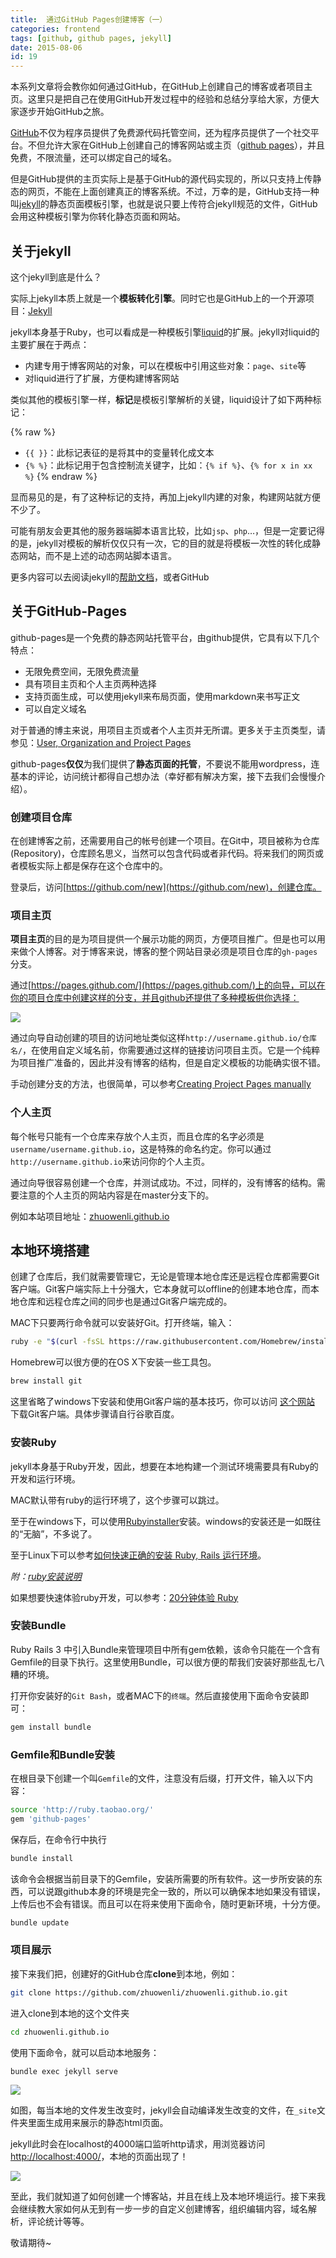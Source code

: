 ```yaml
---
title:  通过GitHub Pages创建博客（一）
categories: frontend
tags: [github, github pages, jekyll]
date: 2015-08-06
id: 19
---
```


本系列文章将会教你如何通过GitHub，在GitHub上创建自己的博客或者项目主页。这里只是把自己在使用GitHub开发过程中的经验和总结分享给大家，方便大家逐步开始GitHub之旅。

<!-- more -->

[GitHub](https://github.com/)不仅为程序员提供了免费源代码托管空间，还为程序员提供了一个社交平台。不但允许大家在GitHub上创建自己的博客网站或主页（[github pages](https://pages.github.com/)），并且免费，不限流量，还可以绑定自己的域名。

但是GitHub提供的主页实际上是基于GitHub的源代码实现的，所以只支持上传静态的网页，不能在上面创建真正的博客系统。不过，万幸的是，GitHub支持一种叫[jekyll](http://jekyllcn.com/)的静态页面模板引擎，也就是说只要上传符合jekyll规范的文件，GitHub会用这种模板引擎为你转化静态页面和网站。

## 关于jekyll

这个jekyll到底是什么？

实际上jekyll本质上就是一个**模板转化引擎**。同时它也是GitHub上的一个开源项目：[Jekyll](https://github.com/jekyll/jekyll)

jekyll本身基于Ruby，也可以看成是一种模板引擎[liquid](https://github.com/Shopify/liquid/wiki/Liquid-for-Designers)的扩展。jekyll对liquid的主要扩展在于两点：

- 内建专用于博客网站的对象，可以在模板中引用这些对象：`page`、`site`等
- 对liquid进行了扩展，方便构建博客网站

类似其他的模板引擎一样，**标记**是模板引擎解析的关键，liquid设计了如下两种标记：

{% raw %}

- `{{ }}`：此标记表征的是将其中的变量转化成文本
- `{% %}`：此标记用于包含控制流关键字，比如：`{% if %}`、`{% for x in xx %}`
{% endraw %}

显而易见的是，有了这种标记的支持，再加上jekyll内建的对象，构建网站就方便不少了。

可能有朋友会更其他的服务器端脚本语言比较，比如`jsp`、`php`…，但是一定要记得的是，jekyll对模板的解析仅仅只有一次，它的目的就是将模板一次性的转化成静态网站，而不是上述的动态网站脚本语言。

更多内容可以去阅读jekyll的[帮助文档][jekyllcn]，或者GitHub

## 关于GitHub-Pages

github-pages是一个免费的静态网站托管平台，由github提供，它具有以下几个特点：

- 无限免费空间，无限免费流量
- 具有项目主页和个人主页两种选择
- 支持页面生成，可以使用jekyll来布局页面，使用markdown来书写正文
- 可以自定义域名

对于普通的博主来说，用项目主页或者个人主页并无所谓。更多关于主页类型，请参见：[User, Organization and Project Pages](https://help.github.com/articles/user-organization-and-project-pages "https://help.github.com/articles/user-organization-and-project-pages")

github-pages**仅仅**为我们提供了**静态页面的托管**，不要说不能用wordpress，连基本的评论，访问统计都得自己想办法（幸好都有解决方案，接下去我们会慢慢介绍）。

### 创建项目仓库

在创建博客之前，还需要用自己的帐号创建一个项目。在Git中，项目被称为仓库(Repository)，仓库顾名思义，当然可以包含代码或者非代码。将来我们的网页或者模板实际上都是保存在这个仓库中的。

登录后，访问[https://github.com/new](https://github.com/new)，创建仓库。

### 项目主页

**项目主页**的目的是为项目提供一个展示功能的网页，方便项目推广。但是也可以用来做个人博客。对于博客来说，博客的整个网站目录必须是项目仓库的`gh-pages`分支。

通过[https://pages.github.com/](https://pages.github.com/)上的向导，可以在你的项目仓库中创建这样的分支，并且github还提供了多种模板供你选择：

![][themes]

通过向导自动创建的项目的访问地址类似这样`http://username.github.io/仓库名/`，在使用自定义域名前，你需要通过这样的链接访问项目主页。它是一个纯粹为项目推广准备的，因此并没有博客的结构，但是自定义模板的功能确实很不错。

手动创建分支的方法，也很简单，可以参考[Creating Project Pages manually](https://help.github.com/articles/creating-project-pages-manually)

### 个人主页

每个帐号只能有一个仓库来存放个人主页，而且仓库的名字必须是`username/username.github.io`，这是特殊的命名约定。你可以通过`http://username.github.io`来访问你的个人主页。

通过向导很容易创建一个仓库，并测试成功。不过，同样的，没有博客的结构。需要注意的个人主页的网站内容是在master分支下的。

例如本站项目地址：[zhuowenli.github.io][zhuowenli.github.io]

## 本地环境搭建

创建了仓库后，我们就需要管理它，无论是管理本地仓库还是远程仓库都需要Git客户端。Git客户端实际上十分强大，它本身就可以offline的创建本地仓库，而本地仓库和远程仓库之间的同步也是通过Git客户端完成的。

MAC下只要两行命令就可以安装好Git。打开终端，输入：

```bash
ruby -e "$(curl -fsSL https://raw.githubusercontent.com/Homebrew/install/master/install)"
```

Homebrew可以很方便的在OS X下安装一些工具包。

```bash
brew install git
```

这里省略了windows下安装和使用Git客户端的基本技巧，你可以访问 [这个网站](http://git-scm.com/ "http://git-scm.com/") 下载Git客户端。具体步骤请自行谷歌百度。

### 安装Ruby

jekyll本身基于Ruby开发，因此，想要在本地构建一个测试环境需要具有Ruby的开发和运行环境。

MAC默认带有ruby的运行环境了，这个步骤可以跳过。

至于在windows下，可以使用[Rubyinstaller](http://rubyinstaller.org/downloads/)安装。windows的安装还是一如既往的“无脑”，不多说了。

至于Linux下可以参考[如何快速正确的安装 Ruby, Rails 运行环境](https://ruby-china.org/wiki/install_ruby_guide)。

_附：[ruby安装说明](http://www.ruby-lang.org/zh_cn/downloads/)_

如果想要快速体验ruby开发，可以参考：[20分钟体验 Ruby](http://www.ruby-lang.org/zh_cn/documentation/quickstart/)

### 安装Bundle

Ruby Rails 3 中引入Bundle来管理项目中所有gem依赖，该命令只能在一个含有Gemfile的目录下执行。这里使用Bundle，可以很方便的帮我们安装好那些乱七八糟的环境。

打开你安装好的`Git Bash`，或者MAC下的`终端`。然后直接使用下面命令安装即可：

```bash
gem install bundle
```

### Gemfile和Bundle安装

在根目录下创建一个叫`Gemfile`的文件，注意没有后缀，打开文件，输入以下内容：

```bash
source 'http://ruby.taobao.org/'
gem 'github-pages'
```

保存后，在命令行中执行

```bash
bundle install
```

该命令会根据当前目录下的Gemfile，安装所需要的所有软件。这一步所安装的东西，可以说跟github本身的环境是完全一致的，所以可以确保本地如果没有错误，上传后也不会有错误。而且可以在将来使用下面命令，随时更新环境，十分方便。

```bash
bundle update
```

### 项目展示

接下来我们把，创建好的GitHub仓库**clone**到本地，例如：

```bash
git clone https://github.com/zhuowenli/zhuowenli.github.io.git
```

进入clone到本地的这个文件夹

```bash
cd zhuowenli.github.io
```

使用下面命令，就可以启动本地服务：

```bash
bundle exec jekyll serve
```

![][jekyll]

如图，每当本地的文件发生改变时，jekyll会自动编译发生改变的文件，在`_site`文件夹里面生成用来展示的静态html页面。

jekyll此时会在localhost的4000端口监听http请求，用浏览器访问[http://localhost:4000/][localhost]，本地的页面出现了！

![][localhost:4000]

至此，我们就知道了如何创建一个博客站，并且在线上及本地环境运行。接下来我会继续教大家如何从无到有一步一步的自定义创建博客，组织编辑内容，域名解析，评论统计等等。

敬请期待~

[localhost:4000]:https://st-qn.gittt.cn/2015/08/06/localhost.png
[themes]:https://st-qn.gittt.cn/2015/08/06/themes.png
[jekyll]:https://st-qn.gittt.cn/2015/08/06/jekyll.png

[localhost]:http://localhost:4000/ "http://localhost:4000/"
[jekyllcn]:http://jekyllcn.com/ "http://jekyllcn.com/"
[zhuowenli.github.io]:https://github.com/zhuowenli/zhuowenli.github.io "https://github.com/zhuowenli/zhuowenli.github.io"
